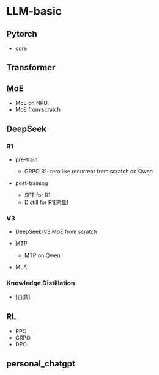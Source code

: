# LLM-basic
## Pytorch
+ core

## Transformer

## MoE
+ MoE on NPU
+ MoE from scratch
 
## DeepSeek
### R1
+ pre-train
  - GRPO 
    R1-zero like recurrent from scratch on Qwen 

+ post-training
  - SFT for R1
  - Distill for R1[黑盒]


### V3
+ DeepSeek-V3 MoE from scratch  

+ MTP
  - MTP on Qwen

+ MLA  

### Knowledge Distillation
+ [白盒]


## RL
+ PPO
+ GRPO
+ DPO


## personal_chatgpt
